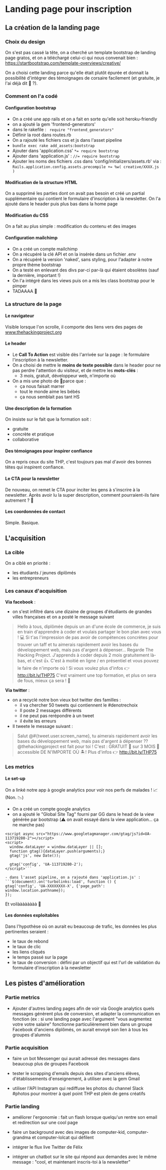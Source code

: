 # Landing page pour inscription
## La création de la landing page
### Choix du design
On s'est pas cassé la tête, on a cherché un template bootstrap de landing page gratos, et on a téléchargé celui-ci qui nous convenait bien :
https://startbootstrap.com/template-overviews/creative/

On a choisi cette landing parce qu'elle était plutôt épurée et donnait la possibilité d'intégrer des témoignages de corsaire facilement (et gratuite, je l'ai déjà dit 😬 ?).

### Comment on l'a codé
#### Configuration bootstrap
- On a créé une app rails et on a fait en sorte qu'elle soit heroku-friendly
- on a ajouté la gem 'frontend-generators'
- dans le rakefile : ``` require "frontend_generators"```
- Définir la root dans routes.rb
- On a rajouté les fichiers css et js dans l'asset pipeline
- ```bundle exec rake add_assets:bootstrap```
- Ajouter dans 'application.css' ```*= require bootstrap```
- Ajouter dans 'application.js' : ```//= require bootstrap```
- Ajouter les noms des fichiers .css dans 'config/initializers/assets.rb' via :
```Rails.application.config.assets.precompile += %w( creative/XXXX.js )```

#### Modification de la structure HTML
On a supprimé les parties dont on avait pas besoin et créé un partial supplémentaire qui contient le formulaire d'inscription à la newsletter.
On l'a ajouté dans le header puis plus bas dans la home page

#### Modification du CSS
On a fait au plus simple : modification du contenu et des images

#### Configuration mailchimp
- On a créé un compte mailchimp
- On a récupéré la clé API et on la insérée dans un fichier .env
- On a récupéré la version 'naked', sans styling, pour l'adapter à notre propre thème bootstrap
- On a testé en enlevant des divs par-ci par-là qui étaient obsolètes (sauf la dernière, important !)
- On l'a intégré dans les views puis on a mis les class bootstrap pour le pimper
- TADAAAA 💌

### La structure de la page
#### Le navigateur
Visible lorsque l'on scrolle, il comporte des liens vers des pages de www.thehackingproject.org
#### Le header
- Le **Call To Action** est visible dès l'arrivée sur la page : le formulaire l'inscription à la newsletter.
- On a choisi de mettre le **moins de texte possible** dans le header pour ne pas perdre l'attention du visiteur, et de mettre les **mots-clés** :
	* 3 mois, gratuit, développeur web, n'importe où
- On a mis une photo de 👶parce que :
	* ça nous faisait marrer
	* tout le monde aime les bébés
	* ça nous semblait pas tant HS
#### Une description de la formation
On insiste sur le fait que la formation soit :
- gratuite
- concrète et pratique
- collaborative
#### Des témoignages pour inspirer confiance
On a repris ceux du site THP, c'est toujours pas mal d'avoir des bonnes têtes qui inspirent confiance.
#### Le CTA pour la newsletter
De nouveau, on remet le CTA pour inciter les gens à s'inscrire à la newsletter. Après avoir lu la super description, comment pourraient-ils faire autrement ? 🤔
#### Les coordonnées de contact
Simple. Basique.

## L'acquisition
### La cible
On a ciblé en priorité :
- les étudiants / jeunes diplômés
- les entrepreneurs

### Les canaux d'acquisition

**Via facebook** :
- on s'est infiltré dans une dizaine de groupes d'étudiants de grandes villes françaises et on a posté le message suivant
> Hello à tous, diplômée depuis un an d'une école de commerce, je suis en train d'apprendre à coder et voulais partager le bon plan avec vous ! 💻
Si t'as l'impression de pas avoir de compétences concrètes pour trouver un taff et tu aimerais rapidement avoir les bases du développement web, mais pas d'argent à dépenser... Regarde The Hacking Project. J'apprends à coder depuis 2 mois gratuitement là-bas, et c'est 👍.
C'est à moitié en ligne / en présentiel et vous pouvez le faire de n'importe où !
Si vous voulez plus d'infos 👉 http://bit.ly/THP75
C'est vraiment une top formation, et plus on sera de fous, mieux ça sera ! 🎈

**Via twitter** :
- on a recyclé notre bon vieux bot twitter des familles :
	* il va chercher 50 tweets qui contiennent le #denotrechoix
	* Il poste 2 messages différents
	* il ne peut pas rerépondre à un tweet
	* il évite les erreurs
- Il tweete le message suivant :
> Salut @#{tweet.user.screen_name}, tu aimerais rapidement avoir les bases du développement web, mais pas d'argent à dépenser ??  
@thehackingproject est fait pour toi ! C'est :
GRATUIT 🎉
sur 3 MOIS 📅
accessible DE N'IMPORTE OÙ 🏝!
Plus d'infos 👉 http://bit.ly/THP75

### Les metrics
#### Le set-up
On a linké notre app à google analytics pour voir nos perfs de malades ! 📈(Non. 📉)

- On a créé un compte google analytics
- on a ajouté le "Global Site Tag" fourni par GG dans le head de la view générée par bootstrap (⚠️ on avait essayé dans la view application... ça ne marche pas)

```<!-- Global site tag (gtag.js) - Google Analytics -->
<script async src="https://www.googletagmanager.com/gtag/js?id=UA-113719280-2"></script>
<script>
  window.dataLayer = window.dataLayer || [];
  function gtag(){dataLayer.push(arguments);}
  gtag('js', new Date());

  gtag('config', 'UA-113719280-2');
</script>```

- dans l'asset pipeline, on a rajouté dans 'application.js' :
```$(document).on('turbolinks:load', function () {
gtag('config', 'UA-XXXXXXXX-X', {'page_path': window.location.pathname});
});
```
Et voilàààààààà 🎈

#### Les données exploitables
Dans l'hypothèse où on aurait eu beaucoup de trafic, les données les plus pertinentes seraient :
- le taux de rebond
- le taux de clic
- les liens cliqués
- le temps passé sur la page
- le taux de conversion : défini par un objectif qui est l'url de validation du formulaire d'inscription à la newsletter

## Les pistes d'amélioration

### Partie metrics

- Ajouter d'autres landing pages afin de voir via Google analytics quels messages génèrent plus de conversion, et adapter la communication en fonction (ex : si une landing page avec l'argument "vous augmentez votre votre salaire" fonctionne particulièrement bien dans un groupe Facebook d'anciens diplômés, on aurait envoyé son lien à tous les groupes d'alumnis

### Partie acquisition

- faire un bot Messenger qui aurait adressé des messages dans beaucoup plus de groupes Facebook

- tester le scrapping d'emails depuis des sites d'anciens élèves, d'établissements d'enseignement, à utiliser avec la gem Gmail

- utiliser l'API Instagram qui rediffuse les photos du channel Slack #photos pour montrer à quel point THP est plein de gens créatifs

### Partie landing

- améliorer l'ergonomie : fait un flash lorsque quelqu'un rentre son email et redirection sur une cool page

- faire un background avec des images de computer-kid, computer-grandma et computer-lolcat qui défilent

- intégrer le flux live Twitter de Félix
- intégrer un chatbot sur le site qui répond aux demandes avec le même message : "cool, et maintenant inscris-toi à la newsletter"

